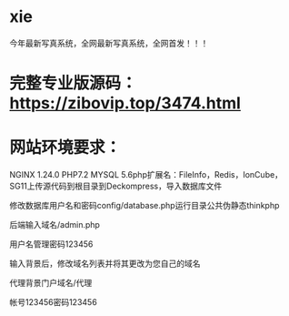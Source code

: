 # xie
今年最新写真系统，全网最新写真系统，全网首发！！！
# 完整专业版源码：https://zibovip.top/3474.html

# 网站环境要求：

NGINX 1.24.0 PHP7.2 MYSQL 5.6php扩展名：FileInfo，Redis，IonCube，SG11上传源代码到根目录到Deckompress，导入数据库文件

修改数据库用户名和密码config/database.php运行目录公共伪静态thinkphp

后端输入域名/admin.php

用户名管理密码123456

输入背景后，修改域名列表并将其更改为您自己的域名

代理背景门户域名/代理

帐号123456密码123456
